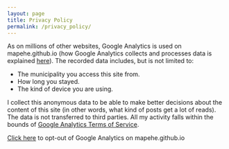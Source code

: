 ```yaml
---
layout: page
title: Privacy Policy
permalink: /privacy_policy/
---
```


As on millions of other websites, Google Analytics is used on
mapehe.github.io (how Google Analytics collects and processes
data is explained [here](https://www.google.com/policies/privacy/partners/)).
The recorded data includes, but is not limited to:

* The municipality you access this site from.
* How long you stayed.
* The kind of device you are using.

I collect this anonymous data to be able to make better decisions
about the content of this site (in other words, what kind of posts
get a lot of reads). The data is not transferred to third
parties. All my activity falls within the bounds of
[Google Analytics Terms of Service](https://www.google.com/analytics/terms/us.html).

<a href="javascript:gaOptout()">Click here</a> to opt-out of Google Analytics on mapehe.github.io
